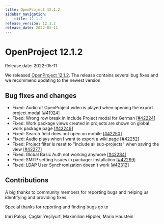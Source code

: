 ```yaml
---
title: OpenProject 12.1.2
sidebar_navigation:
    title: 12.1.2
release_version: 12.1.2
release_date: 2022-05-11
---
```


# OpenProject 12.1.2

Release date: 2022-05-11

We released [OpenProject 12.1.2](https://community.openproject.org/versions/1549).
The release contains several bug fixes and we recommend updating to the newest version.

<!--more-->
## Bug fixes and changes

- Fixed: Audio of OpenProject video is played when opening the export project modal \[[#41924](https://community.openproject.org/wp/41924)\]
- Fixed: Wrong row break in Include Project modal for German \[[#42224](https://community.openproject.org/wp/42224)\]
- Fixed: Work package views created in projects are shown on global work package page \[[#42249](https://community.openproject.org/wp/42249)\]
- Fixed: Search field does not open on mobile \[[#42250](https://community.openproject.org/wp/42250)\]
- Fixed: Audio plays when I want to export a wiki page \[[#42252](https://community.openproject.org/wp/42252)\]
- Fixed: Project filter is reset to "Include all sub-projects" when saving the view \[[#42277](https://community.openproject.org/wp/42277)\]
- Fixed: Global Basic Auth not working anymore \[[#42284](https://community.openproject.org/wp/42284)\]
- Fixed: SMTP setting issues in packager installation \[[#42299](https://community.openproject.org/wp/42299)\]
- Fixed: LDAP User Synchronization doesn't work \[[#42312](https://community.openproject.org/wp/42312)\]

## Contributions
A big thanks to community members for reporting bugs and helping us identifying and providing fixes.

Special thanks for reporting and finding bugs go to

Imri Paloja, Çağlar Yeşilyurt, Maximilian Hippler, Mario Haustein
